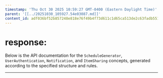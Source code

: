 ```yaml
---
timestamp: 'Thu Oct 30 2025 10:59:27 GMT-0400 (Eastern Daylight Time)'
parent: '[[../20251030_105927.54e03087.md]]'
content_id: adf036bf52b857248e818e76f49b4f73d611c1d65ca513de2c63fadb551fee15
---
```


# response:

Below is the API documentation for the `ScheduleGenerator`, `UserAuthentication`, `Notification`, and `ItemSharing` concepts, generated according to the specified structure and rules.

***
